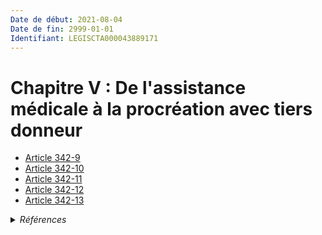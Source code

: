 ```yaml
---
Date de début: 2021-08-04
Date de fin: 2999-01-01
Identifiant: LEGISCTA000043889171
---
```


<h1>Chapitre V : De l'assistance médicale à la procréation avec tiers donneur</h1>

- [Article 342-9](article_342-9.md)
- [Article 342-10](article_342-10.md)
- [Article 342-11](article_342-11.md)
- [Article 342-12](article_342-12.md)
- [Article 342-13](article_342-13.md)

<details>
  <summary><em>Références</em></summary>

  <h2>Articles faisant référence à la section</h2>
  
  <ul>
    <li>
      <a href="https://legal.tricoteuses.fr//redirection/LEGIARTI000043886083?vers=git&vers=legifrance">LOI n° 2021-1017 du 2 août 2021 relative à la bioéthique - article 6 PARTIELLEMENT_MODIF VIGUEUR, en vigueur depuis le 2021-08-04</a> CREE source
    </li>
  </ul>
</details>
